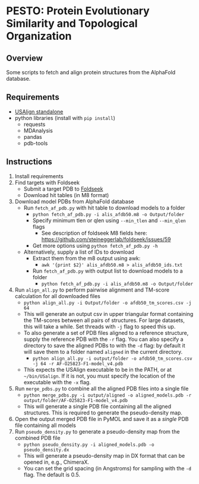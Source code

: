 # PESTO: Protein Evolutionary Similarity and Topological Organization

## Overview
Some scripts to fetch and align protein structures from the AlphaFold database.

## Requirements
   * [USAlign standalone](https://zhanggroup.org/US-align/)
   * python libraries (install with `pip install`)
     * requests
     * MDAnalysis
     * pandas
     * pdb-tools

## Instructions

1. Install requirements
2. Find targets with Foldseek
   * Submit a target PDB to [Foldseek](https://search.foldseek.com/)
   * Download hit tables (in M8 format)
3. Download model PDBs from AlphaFold database
   * Run `fetch_af_pdb.py` with hit table to download models to a folder
     * `python fetch_af_pdb.py -i alis_afdb50.m8 -o Output/folder` 
     * Specify minimum tlen or qlen using `--min_tlen` and `--min_qlen` flags 
       * See description of foldseek M8 fields here: https://github.com/steineggerlab/foldseek/issues/59
     * Get more options using `python fetch_af_pdb.py -h`
   * Alternatively, supply a list of IDs to download
     *  Extract them from the m8 output using awk:
        *  `awk '{print $2}' alis_afdb50.m8 > alis_afdb50_ids.txt`
     *  Run `fetch_af_pdb.py` with output list to download models to a folder
        * `python fetch_af_pdb.py -i alis_afdb50.m8 -o Output/folder` 
4. Run `align_all.py` to perform pairwise alignment and TM-score calculation for all downloaded files
   * `python align_all.py -i Output/folder -o afdb50_tm_scores.csv -j 64`
   * This will generate an output csv in upper triangular format containing the TM-scores between all pairs of structures. For large datasets, this will take a while. Set threads with `-j` flag to speed this up.
   * To also generate a set of PDB files aligned to a reference structure, supply the reference PDB with the `-r` flag. You can also specify a directory to save the aligned PDBs to with the `-d` flag: by default it will save them to a folder named `aligned` in the current directory.
     * `python align_all.py -i output/folder -o afdb50_tm_scores.csv -j 64 -r AF-O25823-F1-model_v4.pdb`
   * This expects the USAlign executable to be in the PATH, or at `~/bin/USalign`. If it is not, you must specify the location of the executable with the `-x` flag.
5. Run `merge_pdbs.py` to combine all the aligned PDB files into a single file
   * `python merge_pdbs.py -i output/aligned -o aligned_models.pdb -r output/folder/AF-O25823-F1-model_v4.pdb`
   * This will generate a single PDB file containing all the aligned structures. This is required to generate the pseudo-density map.
6. Open the output merged PDB file in PyMOL and save it as a *single* PDB file containing all models
7. Run `pseudo_density.py` to generate a pseudo-density map from the combined PDB file
   * `python pseudo_density.py -i aligned_models.pdb -o pseudo_density.dx`
   * This will generate a pseudo-density map in DX format that can be opened in, e.g., ChimeraX.
   * You can set the grid spacing (in Angstroms) for sampling with the `-d` flag. The default is 0.5.